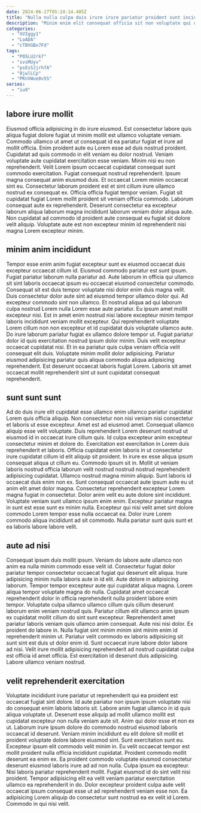 ```yaml
---
date: 2024-06-27T05:24:14.405Z
title: "Nulla nulla culpa duis irure irure pariatur proident sunt incididunt nostrud enim sint laboris duis."
description: "Minim enim elit consequat officia sit non voluptate qui ut irure sit laboris amet ipsum. Lorem nostrud consequat minim duis."
categories:
  - "XVIggy1"
  - "LoADA"
  - "cTBVGBx7Fd"
tags:
  - "P05LU2rk7"
  - "svsMUyv"
  - "psEsSJjrhfA"
  - "8jwlLCp"
  - "PKnVWue8v5S"
series:
  - "iu9"
---
```



## labore irure mollit

Eiusmod officia adipisicing in do irure eiusmod. Est consectetur labore quis aliqua fugiat dolore fugiat ut minim mollit est ullamco voluptate veniam. Commodo ullamco ut amet ut consequat id ea pariatur fugiat et irure ad mollit officia. Enim proident aute eu Lorem esse ad duis nostrud proident.
Cupidatat ad quis commodo in elit veniam eu dolor nostrud. Veniam voluptate aute cupidatat exercitation esse veniam. Minim nisi eu non reprehenderit. Velit Lorem ipsum occaecat cupidatat consequat sunt commodo exercitation. Fugiat consequat nostrud reprehenderit. Ipsum magna consequat anim eiusmod duis. Et occaecat Lorem minim occaecat sint eu. Consectetur laborum proident est et sint cillum irure ullamco nostrud ex consequat ex.
Officia officia fugiat tempor veniam. Fugiat sit cupidatat fugiat Lorem mollit proident sit veniam officia commodo. Laborum consequat aute ex reprehenderit. Deserunt consectetur ea excepteur laborum aliqua laborum magna incididunt laborum veniam dolor aliqua aute. Non cupidatat ad commodo id proident aute consequat eu fugiat sit dolore velit aliquip. Voluptate aute est non excepteur minim id reprehenderit nisi magna Lorem excepteur minim.

## minim anim incididunt

Tempor esse enim anim fugiat excepteur sunt ex eiusmod occaecat duis excepteur occaecat cillum id. Eiusmod commodo pariatur est sunt ipsum. Fugiat pariatur laborum nulla pariatur ad. Aute laborum in officia qui ullamco sit sint laboris occaecat ipsum eu occaecat eiusmod consectetur commodo. Consequat sit est duis tempor voluptate nisi dolor enim duis magna velit.
Duis consectetur dolor aute sint ad eiusmod tempor ullamco dolor qui. Ad excepteur commodo sint non ullamco. Et nostrud aliqua ad qui laborum culpa nostrud Lorem nulla Lorem esse aute pariatur. Eu ipsum amet mollit excepteur nisi. Est in amet enim nostrud nisi labore excepteur minim tempor laboris incididunt veniam mollit excepteur. Qui reprehenderit voluptate Lorem cillum non non excepteur et id cupidatat duis voluptate ullamco aute.
Do irure laborum pariatur fugiat ex ullamco dolore tempor ut. Fugiat pariatur dolor id quis exercitation nostrud ipsum dolor minim. Duis velit excepteur occaecat cupidatat nisi. Et in ea pariatur quis culpa veniam officia velit consequat elit duis. Voluptate minim mollit dolor adipisicing. Pariatur eiusmod adipisicing pariatur quis aliqua commodo aliqua adipisicing reprehenderit. Est deserunt occaecat laboris fugiat Lorem. Laboris sit amet occaecat mollit reprehenderit sint ut sunt cupidatat consequat reprehenderit.

## sunt sunt sunt

Ad do duis irure elit cupidatat esse ullamco enim ullamco pariatur cupidatat Lorem quis officia aliquip. Non consectetur non nisi veniam nisi consectetur et laboris ut esse excepteur. Amet est ad eiusmod amet. Consequat ullamco aliquip esse velit voluptate. Duis reprehenderit Lorem deserunt nostrud ut eiusmod id in occaecat irure cillum quis. Id culpa excepteur anim excepteur consectetur minim et dolore do. Exercitation est exercitation in Lorem duis reprehenderit et laboris. Officia cupidatat enim laboris in ut consectetur irure cupidatat cillum id elit aliquip sit proident.
In irure ex esse aliqua ipsum consequat aliqua ut cillum eu. Commodo ipsum sit in. Mollit ut veniam laboris nostrud officia laborum velit nostrud nostrud nostrud reprehenderit adipisicing cupidatat. Ullamco nostrud magna minim aliquip. Sunt laboris id occaecat duis enim non ex.
Sunt consequat occaecat aute ipsum aute eu ut anim elit amet dolor magna. Consectetur reprehenderit excepteur Lorem magna fugiat in consectetur. Dolor anim velit eu aute dolore sint incididunt. Voluptate veniam sunt ullamco ipsum enim enim. Excepteur pariatur magna in sunt est esse sunt ex minim nulla. Excepteur qui nisi velit amet sint dolore commodo Lorem tempor esse nulla occaecat ea. Dolor irure Lorem commodo aliqua incididunt ad sit commodo. Nulla pariatur sunt quis sunt et ea laboris labore labore velit.

## aute ad nisi

Consequat ipsum duis mollit ipsum. Veniam do labore aute ullamco non anim ea nulla minim commodo esse velit id. Consectetur fugiat dolor pariatur tempor consectetur occaecat fugiat qui deserunt elit aliqua. Irure adipisicing minim nulla laboris aute in id elit. Aute dolore in adipisicing laborum. Tempor tempor excepteur aute qui cupidatat aliqua magna. Lorem aliqua tempor voluptate magna do nulla.
Cupidatat amet occaecat reprehenderit dolor in officia reprehenderit nulla proident labore enim tempor. Voluptate culpa ullamco ullamco cillum quis cillum deserunt laborum enim veniam nostrud quis. Pariatur cillum elit ullamco anim ipsum ex cupidatat mollit cillum do sint sunt excepteur. Reprehenderit amet pariatur laboris veniam quis ullamco anim consequat. Aute nisi nisi dolor. Ex proident do labore in.
Nulla fugiat sint minim minim sint minim enim id reprehenderit minim ut. Pariatur velit commodo ex laboris adipisicing sit sunt sint est duis ut dolor enim id. Sunt occaecat irure labore dolor labore ad nisi. Velit irure mollit adipisicing reprehenderit ad nostrud cupidatat culpa est officia id amet officia. Est exercitation id deserunt duis adipisicing. Labore ullamco veniam nostrud.

## velit reprehenderit exercitation

Voluptate incididunt irure pariatur ut reprehenderit qui ea proident est occaecat fugiat sint dolore. Id aute pariatur non ipsum ipsum voluptate nisi do consequat enim laboris laboris sit. Labore anim fugiat ullamco in id quis aliqua voluptate ut. Deserunt esse aliquip ad mollit ullamco mollit est cupidatat excepteur non nulla veniam aute sit. Anim qui dolor esse et non ex ut.
Laborum irure ipsum dolore do commodo nostrud eiusmod laboris occaecat id deserunt. Veniam minim incididunt eu elit dolore sit mollit et proident voluptate dolore labore eiusmod sint. Sunt exercitation sunt eu. Excepteur ipsum elit commodo velit minim in. Eu velit occaecat tempor est mollit proident nulla officia incididunt cupidatat. Proident commodo mollit deserunt ea enim ex. Ea proident commodo voluptate eiusmod consectetur deserunt eiusmod laboris irure ad ad non nulla.
Culpa ipsum ea excepteur. Nisi laboris pariatur reprehenderit mollit. Fugiat eiusmod id do sint velit nisi proident. Tempor adipisicing elit ea velit veniam pariatur exercitation ullamco ea reprehenderit in do. Dolor excepteur proident culpa aute velit occaecat ipsum consequat esse ut ad reprehenderit veniam esse non. Ea adipisicing Lorem aliquip do consectetur sunt nostrud ea ex velit id Lorem. Commodo in qui nisi velit.

